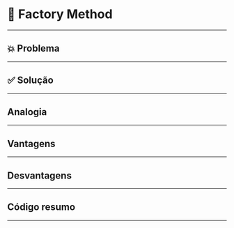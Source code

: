 # 🧩 Factory Method


---
## 💥 Problema

---
## ✅ Solução

---

## Analogia 


---
## Vantagens

---
## Desvantagens

---
## Código resumo

---